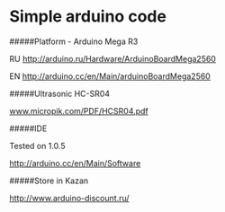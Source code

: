 Simple arduino code
==================================

#####Platform - Arduino Mega R3

RU http://arduino.ru/Hardware/ArduinoBoardMega2560

EN http://arduino.cc/en/Main/arduinoBoardMega2560


#####Ultrasonic HC-SR04 

www.micropik.com/PDF/HCSR04.pdf


#####IDE

Tested on 1.0.5

http://arduino.cc/en/Main/Software


#####Store in Kazan

http://www.arduino-discount.ru/